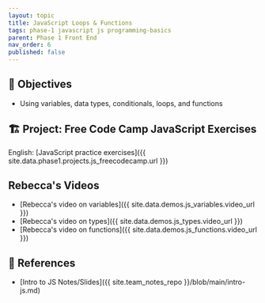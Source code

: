 ```yaml
---
layout: topic
title: JavaScript Loops & Functions
tags: phase-1 javascript js programming-basics
parent: Phase 1 Front End
nav_order: 6
published: false
---
```


## 🎯 Objectives

- Using variables, data types, conditionals, loops, and functions


## 🏗️  Project: Free Code Camp JavaScript Exercises

English:
[JavaScript practice exercises]({{ site.data.phase1.projects.js_freecodecamp.url }})


## Rebecca's Videos

- [Rebecca's video on variables]({{ site.data.demos.js_variables.video_url }})
- [Rebecca's video on types]({{ site.data.demos.js_types.video_url }})
- [Rebecca's video on functions]({{ site.data.demos.js_functions.video_url }})

## 🔖 References

- [Intro to JS Notes/Slides]({{ site.team_notes_repo }}/blob/main/intro-js.md)
